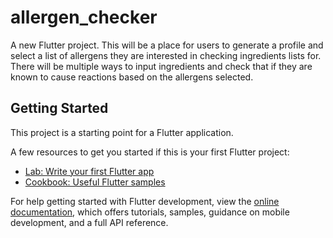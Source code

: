 # allergen_checker

A new Flutter project.
This will be a place for users to generate a profile and select a list of allergens they are interested in checking ingredients lists for. There will be multiple ways to input ingredients and check that if they are known to cause reactions based on the allergens selected.

## Getting Started

This project is a starting point for a Flutter application.

A few resources to get you started if this is your first Flutter project:

- [Lab: Write your first Flutter app](https://docs.flutter.dev/get-started/codelab)
- [Cookbook: Useful Flutter samples](https://docs.flutter.dev/cookbook)

For help getting started with Flutter development, view the
[online documentation](https://docs.flutter.dev/), which offers tutorials,
samples, guidance on mobile development, and a full API reference.
